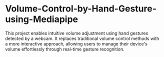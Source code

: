 # Volume-Control-by-Hand-Gesture-using-Mediapipe
This project enables intuitive volume adjustment using hand gestures detected by a webcam. It replaces traditional volume control methods with a more interactive approach, allowing users to manage their device's volume effortlessly through real-time gesture recognition.
